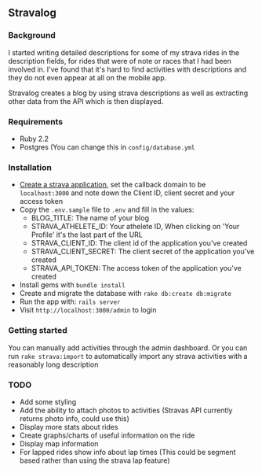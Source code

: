 ## Stravalog

### Background

I started writing detailed descriptions for some of my strava rides in the
description fields, for rides that were of note or races that I had been
involved in. I've found that it's hard to find activities with descriptions and
they do not even appear at all on the mobile app.

Stravalog creates a blog by using strava descriptions as well as extracting
other data from the API which is then displayed.

### Requirements

- Ruby 2.2
- Postgres (You can change this in `config/database.yml`

### Installation

- [Create a strava application](https://www.strava.com/settings/api), set the callback domain to be `localhost:3000` and note down the Client ID, client secret and your access token
- Copy the `.env.sample` file to `.env` and fill in the values:
  - BLOG_TITLE: The name of your blog
  - STRAVA_ATHELETE_ID: Your athelete ID, When clicking on 'Your Profile' it's the last part of the URL
  - STRAVA_CLIENT_ID: The client id of the application you've created
  - STRAVA_CLIENT_SECRET: The client secret of the application you've created
  - STRAVA_API_TOKEN: The access token of the application you've created
- Install gems with `bundle install`
- Create and migrate the database with `rake db:create db:migrate`
- Run the app with: `rails server`
- Visit `http://localhost:3000/admin` to login

### Getting started

You can manually add activities through the admin dashboard. Or you can run
`rake strava:import` to automatically import any strava activities with a
reasonably long description

### TODO

- Add some styling
- Add the ability to attach photos to activities (Stravas API currently returns photo info, could use this)
- Display more stats about rides
- Create graphs/charts of useful information on the ride
- Display map information
- For lapped rides show info about lap times (This could be segment based rather than using the strava lap feature)

